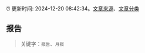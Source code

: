 :alarm_clock: 更新时间: 2024-12-20 08:42:34。[文章来源](/README.md)、[文章分类](/TAGS.md)

## 报告


> 关键字：`报告`、`月报`



